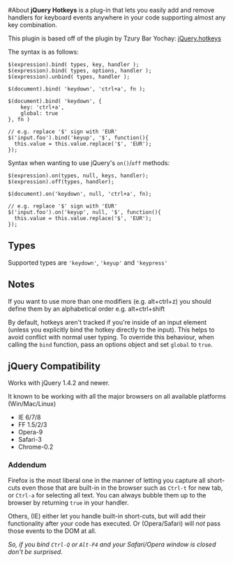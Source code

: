 #About
**jQuery Hotkeys** is a plug-in that lets you easily add and remove handlers for keyboard events anywhere in your code supporting almost any key combination.  

This plugin is based off of the plugin by Tzury Bar Yochay: [jQuery.hotkeys](http://github.com/tzuryby/hotkeys)

The syntax is as follows:

    $(expression).bind( types, key, handler );
    $(expression).bind( types, options, handler );
    $(expression).unbind( types, handler );
    
    $(document).bind( 'keydown', 'ctrl+a', fn );

    $(document).bind( 'keydown', {
        key: 'ctrl+a',
        global: true
    }, fn )
    
    // e.g. replace '$' sign with 'EUR'
    $('input.foo').bind('keyup', '$', function(){
      this.value = this.value.replace('$', 'EUR');
    });
    
Syntax when wanting to use jQuery's `on()`/`off` methods:

    $(expression).on(types, null, keys, handler);
    $(expression).off(types, handler);
    
    $(document).on('keydown', null, 'ctrl+a', fn);
    
    // e.g. replace '$' sign with 'EUR'
    $('input.foo').on('keyup', null, '$', function(){
      this.value = this.value.replace('$', 'EUR');
    });     

## Types
Supported types are `'keydown'`, `'keyup'` and `'keypress'`   

## Notes

If you want to use more than one modifiers (e.g. alt+ctrl+z) you should define them by an alphabetical order e.g. alt+ctrl+shift

By default, hotkeys aren't tracked if you're inside of an input element (unless you explicitly bind the hotkey directly to the input). This helps to avoid conflict with normal user typing. To override this
behaviour, when calling the `bind` function, pass an options object and set `global` to `true`.

## jQuery Compatibility

Works with jQuery 1.4.2 and newer.

It known to be working with all the major browsers on all available platforms (Win/Mac/Linux)

 * IE 6/7/8
 * FF 1.5/2/3
 * Opera-9
 * Safari-3
 * Chrome-0.2

### Addendum

Firefox is the most liberal one in the manner of letting you capture all short-cuts even those that are built-in in the browser such as `Ctrl-t` for new tab, or `Ctrl-a` for selecting all text. You can always bubble them up to the browser by returning `true` in your handler.

Others, (IE) either let you handle built-in short-cuts, but will add their functionality after your code has executed. Or (Opera/Safari) will *not* pass those events to the DOM at all.

*So, if you bind `Ctrl-Q` or `Alt-F4` and your Safari/Opera window is closed don't be surprised.*
